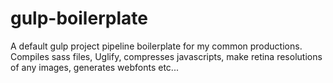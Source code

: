 # gulp-boilerplate
A default gulp project pipeline boilerplate for my common productions. Compiles sass files, Uglify, compresses javascripts, make retina resolutions of any images, generates webfonts etc... 
